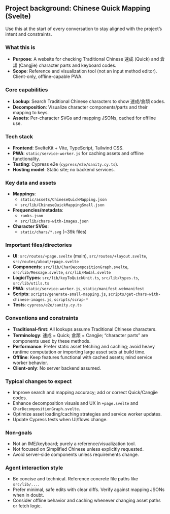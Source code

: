 ## Project background: Chinese Quick Mapping (Svelte)

Use this at the start of every conversation to stay aligned with the project’s intent and constraints.

### What this is

- **Purpose**: A website for checking Traditional Chinese 速成 (Quick) and 倉頡 (Cangjie) character parts and keyboard codes.
- **Scope**: Reference and visualization tool (not an input method editor). Client-only, offline-capable PWA.

### Core capabilities

- **Lookup**: Search Traditional Chinese characters to show 速成/倉頡 codes.
- **Decomposition**: Visualize character components/parts and their mapping to keys.
- **Assets**: Per-character SVGs and mapping JSONs, cached for offline use.

### Tech stack

- **Frontend**: SvelteKit + Vite, TypeScript, Tailwind CSS.
- **PWA**: `static/service-worker.js` for caching assets and offline functionality.
- **Testing**: Cypress e2e (`cypress/e2e/sanity.cy.ts`).
- **Hosting model**: Static site; no backend services.

### Key data and assets

- **Mappings**:
  - `static/assets/ChineseQuickMapping.json`
  - `src/lib/ChineseQuickMappingSmall.json`
- **Frequencies/metadata**:
  - `ranks.json`
  - `src/lib/chars-with-images.json`
- **Character SVGs**:
  - `static/chars/*.svg` (~39k files)

### Important files/directories

- **UI**: `src/routes/+page.svelte` (main), `src/routes/+layout.svelte`, `src/routes/about/+page.svelte`
- **Components**: `src/lib/CharDecompositionGraph.svelte`, `src/lib/Message.svelte`, `src/lib/Modal.svelte`
- **Logic/Types**: `src/lib/keyToQuickUnit.ts`, `src/lib/types.ts`, `src/lib/utils.ts`
- **PWA**: `static/service-worker.js`, `static/manifest.webmanifest`
- **Scripts**: `scripts/generate-small-mapping.js`, `scripts/get-chars-with-chinese-images.js`, `scripts/scrap-*`
- **Tests**: `cypress/e2e/sanity.cy.ts`

### Conventions and constraints

- **Traditional-first**: All lookups assume Traditional Chinese characters.
- **Terminology**: 速成 = Quick; 倉頡 = Cangjie; “character parts” are components used by these methods.
- **Performance**: Prefer static asset fetching and caching; avoid heavy runtime computation or importing large asset sets at build time.
- **Offline**: Keep features functional with cached assets; mind service worker behavior.
- **Client-only**: No server backend assumed.

### Typical changes to expect

- Improve search and mapping accuracy; add or correct Quick/Cangjie codes.
- Enhance decomposition visuals and UX in `+page.svelte` and `CharDecompositionGraph.svelte`.
- Optimize asset loading/caching strategies and service worker updates.
- Update Cypress tests when UI/flows change.

### Non-goals

- Not an IME/keyboard; purely a reference/visualization tool.
- Not focused on Simplified Chinese unless explicitly requested.
- Avoid server-side components unless requirements change.

### Agent interaction style

- Be concise and technical. Reference concrete file paths like `src/lib/...`.
- Prefer minimal, safe edits with clear diffs. Verify against mapping JSONs when in doubt.
- Consider offline behavior and caching whenever changing asset paths or fetch logic.
